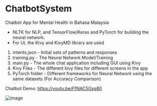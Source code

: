 # ChatbotSystem
Chatbot App for Mental Health in Bahasa Malaysia
- NLTK for NLP, and TensorFlow/Keras and PyTorch for building the neural network.
- For UI, the Kivy and KivyMD library are used

1) intents.json - Initial sets of patterns and responses
2) training.py - The Neural Network Model/Training 
3) main.py - The whole chat application including GUI using Kivy
4) Kivy Files - The different kivy files for different screens in the app
5) PyTorch folder - Different frameworks for Neural Network using the same datasets (For Accuracy Comparison)

Chatbot Demo:
https://youtu.be/FfNAC5Gsg80

![image](https://user-images.githubusercontent.com/111273105/184799065-1c126db6-6e56-4dac-8fb0-cec16be2c610.png)
